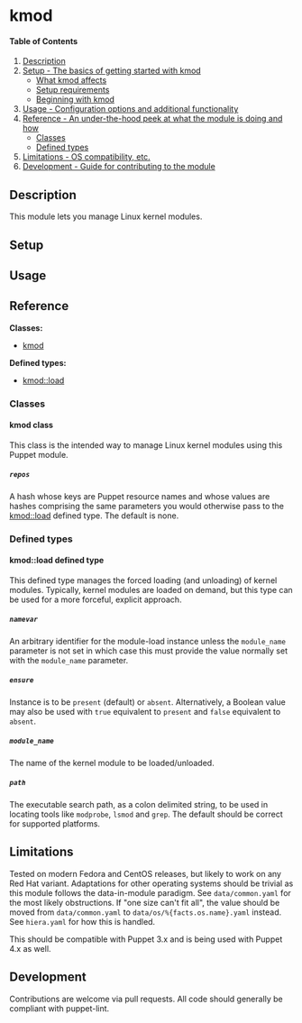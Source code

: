 <!--
This file is part of the doubledog-kmod Puppet module.
Copyright 2017-2020 John Florian <jflorian@doubledog.org>
SPDX-License-Identifier: GPL-3.0-or-later
-->

# kmod

#### Table of Contents

1. [Description](#description)
1. [Setup - The basics of getting started with kmod](#setup)
    * [What kmod affects](#what-kmod-affects)
    * [Setup requirements](#setup-requirements)
    * [Beginning with kmod](#beginning-with-kmod)
1. [Usage - Configuration options and additional functionality](#usage)
1. [Reference - An under-the-hood peek at what the module is doing and how](#reference)
    * [Classes](#classes)
    * [Defined types](#defined-types)
1. [Limitations - OS compatibility, etc.](#limitations)
1. [Development - Guide for contributing to the module](#development)

## Description

This module lets you manage Linux kernel modules.

## Setup

## Usage

## Reference

**Classes:**

* [kmod](#kmod-class)

**Defined types:**

* [kmod::load](#kmodload-defined-type)


### Classes

#### kmod class

This class is the intended way to manage Linux kernel modules using this Puppet module.

##### `repos`
A hash whose keys are Puppet resource names and whose values are hashes comprising the same parameters you would otherwise pass to the [kmod::load](#kmodload-defined-type) defined type.  The default is none.


### Defined types

#### kmod::load defined type

This defined type manages the forced loading (and unloading) of kernel modules.  Typically, kernel modules are loaded on demand, but this type can be used for a more forceful, explicit approach.

##### `namevar`
An arbitrary identifier for the module-load instance unless the `module_name` parameter is not set in which case this must provide the value normally set with the `module_name` parameter.

##### `ensure`
Instance is to be `present` (default) or `absent`.  Alternatively, a Boolean value may also be used with `true` equivalent to `present` and `false` equivalent to `absent`.

##### `module_name`
The name of the kernel module to be loaded/unloaded.

##### `path`
The executable search path, as a colon delimited string, to be used in locating tools like `modprobe`, `lsmod` and `grep`.  The default should be correct for supported platforms.


## Limitations

Tested on modern Fedora and CentOS releases, but likely to work on any Red Hat variant.  Adaptations for other operating systems should be trivial as this module follows the data-in-module paradigm.  See `data/common.yaml` for the most likely obstructions.  If "one size can't fit all", the value should be moved from `data/common.yaml` to `data/os/%{facts.os.name}.yaml` instead.  See `hiera.yaml` for how this is handled.

This should be compatible with Puppet 3.x and is being used with Puppet 4.x as well.

## Development

Contributions are welcome via pull requests.  All code should generally be compliant with puppet-lint.
